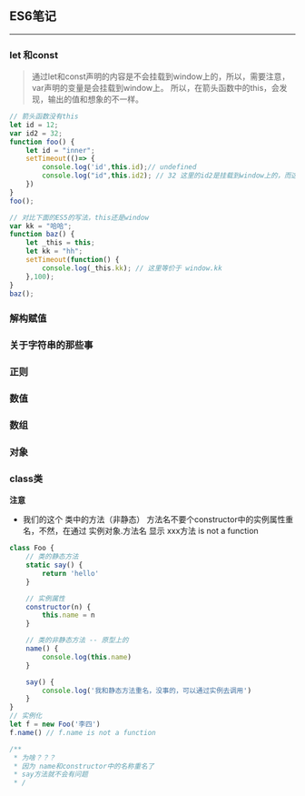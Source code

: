## ES6笔记
---
### let 和const
>通过let和const声明的内容是不会挂载到window上的，所以，需要注意，var声明的变量是会挂载到window上。
>所以，在箭头函数中的this，会发现，输出的值和想象的不一样。

```js
// 箭头函数没有this
let id = 12;
var id2 = 32;
function foo() {
    let id = "inner";
    setTimeout(()=> {
        console.log('id',this.id);// undefined
        console.log("id",this.id2); // 32 这里的id2是挂载到window上的，而这里的this === window
    })
}
foo();

// 对比下面的ES5的写法，this还是window
var kk = "哈哈";
function baz() {
    let _this = this;
    let kk = "hh";
    setTimeout(function() {
        console.log(_this.kk); // 这里等价于 window.kk
    },100);
}
baz();
```

### 解构赋值

### 关于字符串的那些事

### 正则

### 数值

### 数组


### 对象

### class类

**注意**

- 我们的这个 类中的方法（非静态） 方法名不要个constructor中的实例属性重名，不然，在通过  实例对象.方法名  显示 xxx方法 is not a function

```js
class Foo {
    // 类的静态方法
    static say() {
        return 'hello'
    }

    // 实例属性
    constructor(n) {
        this.name = n
    }

    // 类的非静态方法 -- 原型上的
    name() {
        console.log(this.name)
    }

    say() {
        console.log('我和静态方法重名，没事的，可以通过实例去调用')
    }
}
// 实例化
let f = new Foo('李四')
f.name() // f.name is not a function

/**
 * 为啥？？？
 * 因为 name和constructor中的名称重名了
 * say方法就不会有问题
 * /
```
